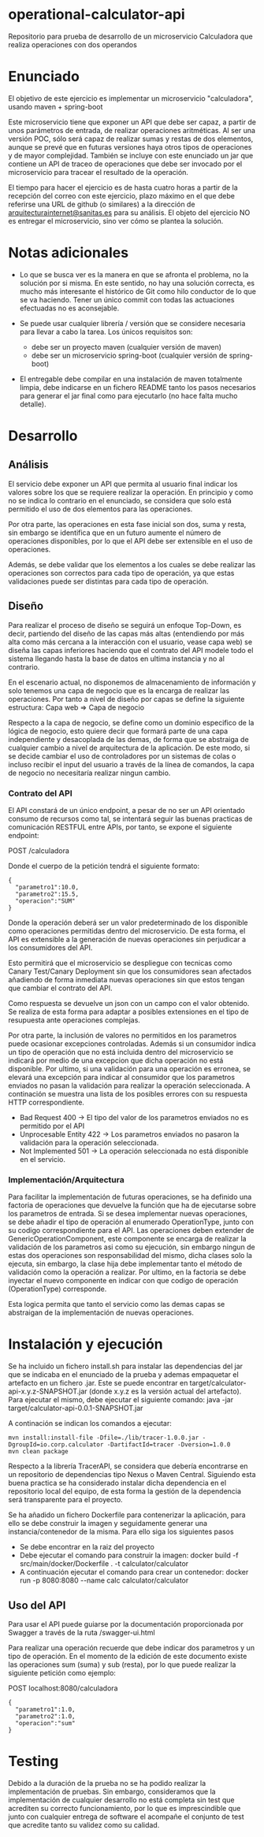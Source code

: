 # operational-calculator-api
Repositorio para prueba de desarrollo de un microservicio Calculadora que realiza operaciones con dos operandos

Enunciado
=================

El objetivo de este ejercicio es implementar un microservicio "calculadora", usando maven + spring-boot

Este microservicio tiene que exponer un API que debe ser capaz, a partir de unos parámetros de entrada, de realizar operaciones aritméticas. Al ser una versión POC, sólo será capaz de realizar sumas y restas de dos elementos, aunque se prevé que en futuras versiones haya otros tipos de operaciones y de mayor complejidad. También se incluye con este enunciado un jar que contiene un API de traceo de operaciones que debe ser invocado por el microservicio para tracear el resultado de la operación.

El tiempo para hacer el ejercicio es de hasta cuatro horas a partir de la recepción del correo con este ejercicio, plazo máximo en el que debe referirse una URL de github (o similares) a la dirección de arquitecturainternet@sanitas.es para su análisis. El objeto del ejercicio NO es entregar el microservicio, sino ver cómo se plantea la solución.


Notas adicionales
=================

* Lo que se busca ver es la manera en que se afronta el problema, no la solución por si misma. En este sentido, no hay una solución correcta, es mucho más interesante el histórico de Git como hilo conductor de lo que se va haciendo. Tener un único commit con todas las actuaciones efectuadas no es aconsejable.

* Se puede usar cualquier librería / versión que se considere necesaria para llevar a cabo la tarea. Los únicos requisitos son:
  * debe ser un proyecto maven (cualquier versión de maven)
  * debe ser un microservicio spring-boot (cualquier versión de spring-boot)

* El entregable debe compilar en una instalación de maven totalmente limpia, debe indicarse en un fichero README tanto los pasos necesarios para generar el jar final como para ejecutarlo (no hace falta mucho detalle).

# Desarrollo
## Análisis

El servicio debe exponer un API que permita al usuario final indicar los valores sobre los que se requiere realizar la operación. En principio y como no se indica lo contrario en el enunciado, se considera que solo está permitido el uso de dos elementos para las operaciones.

Por otra parte, las operaciones en esta fase inicial son dos, suma y resta, sin embargo se identifica que en un futuro aumente el número de operaciones disponibles, por lo que el API debe ser extensible en el uso de operaciones.

Además, se debe validar que los elementos a los cuales se debe realizar las operaciones son correctos para cada tipo de operación, ya que estas validaciones puede ser distintas para cada tipo de operación.

## Diseño
Para realizar el proceso de diseño se seguirá un enfoque Top-Down, es decir, partiendo del diseño de las capas más altas (entendiendo por más alta como más cercana a la interacción con el usuario, vease capa web) se diseña las capas inferiores haciendo que el contrato del API modele todo el sistema llegando hasta la base de datos en ultima instancia y no al contrario. 

En el escenario actual, no disponemos de almacenamiento de información y solo tenemos una capa de negocio que es la encarga de realizar las operaciones. Por tanto a nivel de diseño por capas se define la siguiente estructura: Capa web => Capa de negocio

Respecto a la capa de negocio, se define como un dominio especifico de la lógica de negocio, esto quiere decir que formará parte de una capa independiente y desacoplada de las demas, de forma que se abstraiga de cualquier cambio a nivel de arquitectura de la aplicación. De este modo, si se decide cambiar el uso de controladores por un sistemas de colas o incluso recibir el input del usuario a través de la línea de comandos, la capa de negocio no necesitaría realizar ningun cambio.

### Contrato del API
El API constará de un único endpoint, a pesar de no ser un API orientado consumo de recursos como tal, se intentará seguir las buenas practicas de comunicación RESTFUL entre APIs, por tanto, se expone el siguiente endpoint:

 POST /calculadora
 
Donde el cuerpo de la petición tendrá el siguiente formato:

```
{
  "parametro1":10.0,
  "parametro2":15.5,
  "operacion":"SUM"
}
```
Donde la operación deberá ser un valor predeterminado de los disponible como operaciones permitidas dentro del microservicio. De esta forma, el API es extensible a la generación de nuevas operaciones sin perjudicar a los consumidores del API.

Esto permitirá que el microservicio se despliegue con tecnicas como Canary Test/Canary Deployment sin que los consumidores sean afectados añadiendo de forma inmediata nuevas operaciones sin que estos tengan que cambiar el contrato del API.

Como respuesta se devuelve un json con un campo con el valor obtenido. Se realiza de esta forma para adaptar a posibles extensiones en el tipo de resupuesta ante operaciones complejas. 

Por otra parte, la inclusión de valores no permitidos en los parametros puede ocasionar excepciones controladas. Además si un consumidor indica un tipo de operación que no está incluida dentro del microservicio se indicará por medio de una excepcion que dicha operación no está disponible. Por ultimo, si una validación para una operación es erronea, se elevará una excepción para indicar al consumidor que los parametros enviados no pasan la validación para realizar la operación seleccionada. A continación se muestra una lista de los posibles errores con su respuesta HTTP correspondiente.

* Bad Request 400 -> El tipo del valor de los parametros enviados no es permitido por el API
* Unprocesable Entity 422 -> Los parametros enviados no pasaron la validación para la operación seleccionada.
* Not Implemented 501 -> La operación seleccionada no está disponible en el servicio.

### Implementación/Arquitectura

Para facilitar la implementación de futuras operaciones, se ha definido una factoria de operaciones que devuelve la función que ha de ejecutarse sobre los parametros de entrada.
Si se desea implementar nuevas operaciones, se debe añadir el tipo de operación al enumerado OperationType, junto con su codigo correspondiente para el API. Las operaciones deben extender de GenericOperationComponent, este componente se encarga de realizar la validación de los parametros asi como su ejecución, sin embargo ningun de estas dos operaciones son responsabilidad del mismo, dicha clases solo la ejecuta, sin embargo, la clase hija debe implementar tanto el método de validación como la operación a realizar.
Por ultimo, en la factoria se debe inyectar el nuevo componente en indicar con que codigo de operación (OperationType) corresponde.

Esta logica permita que tanto el servicio como las demas capas se abstraigan de la implementación de nuevas operaciones.

# Instalación y ejecución

Se ha incluido un fichero install.sh para instalar las dependencias del jar que se indicaba en el enunciado de la prueba y ademas empaquetar el artefacto en un fichero .jar. Este se puede encontrar en target/calculator-api-x.y.z-SNAPSHOT.jar (donde x.y.z es la versión actual del artefacto). Para ejecutar el mismo, debe ejecutar el siguiente comando: java -jar target/calculator-api-0.0.1-SNAPSHOT.jar

A continación se indican los comandos a ejecutar:

```
mvn install:install-file -Dfile=./lib/tracer-1.0.0.jar -DgroupId=io.corp.calculator -DartifactId=tracer -Dversion=1.0.0
mvn clean package
```

Respecto a la librería TracerAPI, se considera que debería encontrarse en un repositorio de dependencias tipo Nexus o Maven Central. Siguiendo esta buena practica se ha considerado instalar dicha dependencia en el repositorio local del equipo, de esta forma la gestión de la dependencia será transparente para el proyecto.

Se ha añadido un fichero Dockerfile para contenerizar la aplicación, para ello se debe construir la imagen y seguidamente generar una instancia/contenedor de la misma. Para ello siga los siguientes pasos

* Se debe encontrar en la raiz del proyecto
* Debe ejecutar el comando para construir la imagen: docker build -f src/main/docker/Dockerfile . -t calculator/calculator
* A continuación ejecutar el comando para crear un contenedor: docker run -p 8080:8080 --name calc calculator/calculator

## Uso del API

Para usar el API puede guiarse por la documentación proporcionada por Swagger a través de la ruta /swagger-ui.html

Para realizar una operación recuerde que debe indicar dos parametros y un tipo de operación. En el momento de la edición de este documento existe las operaciones sum (suma) y sub (resta), por lo que puede realizar la siguiente petición como ejemplo:

POST localhost:8080/calculadora

```
{
  "parametro1":1.0,
  "parametro2":1.0,
  "operacion":"sum"
}
```

# Testing

Debido a la duración de la prueba no se ha podido realizar la implementación de pruebas. Sin embargo, consideramos que la implementación de cualquier desarrollo no está completa sin test que acrediten su correcto funcionamiento, por lo que es imprescindible que junto con cualquier entrega de software el acompañe el conjunto de test que acredite tanto su validez como su calidad.
